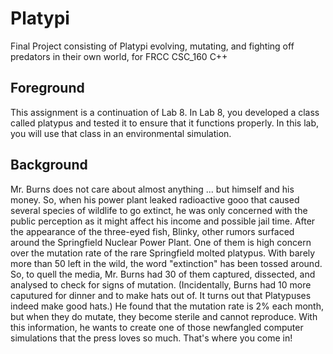 # Platypi
Final Project consisting of Platypi evolving, mutating, and fighting off predators in their own world, for FRCC CSC_160 C++


## Foreground
This assignment is a continuation of Lab 8.
In Lab 8, you developed a class called platypus and tested it to ensure that it functions properly. 
In this lab, you will use that class in an environmental simulation.  

## Background
Mr. Burns does not care about almost anything ... but himself and his money. 
So, when his power plant leaked radioactive gooo that caused several species of wildlife to go extinct, he was only concerned with the public perception as it might affect his income and possible jail time. 
After the appearance of the three-eyed fish, Blinky, other rumors surfaced around the Springfield Nuclear Power Plant. 
One of them is high concern over the mutation rate of the rare Springfield molted platypus. 
With barely more than 50 left in the wild, the word "extinction" has been tossed around. 
So, to quell the media, Mr. Burns had 30 of them captured, dissected, and analysed to check for signs of mutation. 
(Incidentally, Burns had 10 more caputured for dinner and to make hats out of. It turns out that Platypuses indeed make good hats.)
He found that the mutation rate is 2% each month, but when they do mutate, they become sterile and cannot reproduce. 
With this information, he wants to create one of those newfangled computer simulations that the press loves so much. 
That's where you come in!


